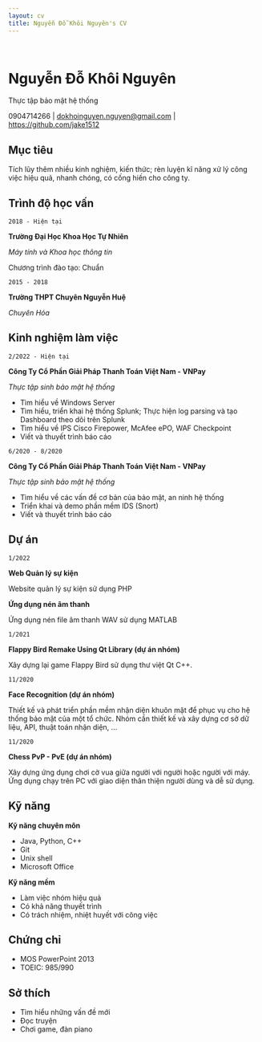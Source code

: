```yaml
---
layout: cv
title: Nguyễn Đỗ Khôi Nguyên's CV
---
```

<br />

# Nguyễn Đỗ Khôi Nguyên
Thực tập bảo mật hệ thống


<div id="webaddress">
<a>0904714266</a>
| <a href="mailto:dokhoinguyen.nguyen@gmail.com">dokhoinguyen.nguyen@gmail.com</a>
  | <a href="https://github.com/jake1512"><i class="fab fa-github"></i>https://github.com/jake1512</a>
</div>


## Mục tiêu
Tích lũy thêm nhiều kinh nghiệm, kiến thức; rèn luyện kĩ năng xử lý công việc hiệu quả, nhanh chóng, có cống hiến cho công ty.


## Trình độ học vấn

`2018 - Hiện tại`

**Trường Đại Học Khoa Học Tự Nhiên**

_Máy tính và Khoa học thông tin_

Chương trình đào tạo: Chuẩn

`2015 - 2018`

**Trường THPT Chuyên Nguyễn Huệ**

_Chuyên Hóa_

## Kinh nghiệm làm việc
`2/2022 - Hiện tại`

**Công Ty Cổ Phần Giải Pháp Thanh Toán Việt Nam - VNPay**

_Thực tập sinh bảo mật hệ thống_
- Tìm hiểu về Windows Server
- Tìm hiểu, triển khai hệ thống Splunk; Thực hiện log parsing và tạo Dashboard theo dõi trên Splunk
- Tìm hiểu về IPS Cisco Firepower, McAfee ePO, WAF Checkpoint
- Viết và thuyết trình báo cáo

`6/2020 - 8/2020`

**Công Ty Cổ Phần Giải Pháp Thanh Toán Việt Nam - VNPay**

_Thực tập sinh bảo mật hệ thống_

- Tìm hiểu về các vấn đề cơ bản của bảo mật, an ninh hệ thống
- Triển khai và demo phần mềm IDS (Snort)
- Viết và thuyết trình báo cáo

## Dự án

`1/2022`

**Web Quản lý sự kiện**

Website quản lý sự kiện sử dụng PHP

**Ứng dụng nén âm thanh**

Ứng dụng nén file âm thanh WAV sử dụng MATLAB

`1/2021`

**Flappy Bird Remake Using Qt Library (dự án nhóm)**

Xây dựng lại game Flappy Bird sử dụng thư việt Qt C++.

`11/2020`

**Face Recognition (dự án nhóm)**

Thiết kế và phát triển phần mềm nhận diện khuôn mặt để phục vụ cho hệ thống bảo mật của một tổ chức. Nhóm cần thiết kế và xây dựng cơ sở dữ liệu, API, thuật toán nhận diện, ...

`11/2020`

**Chess PvP - PvE (dự án nhóm)**

Xây dựng ứng dụng chơi cờ vua giữa người với người hoặc người với máy. Ứng dụng chạy trên PC với giao diện thân thiện người dùng và dễ sử dụng.

## Kỹ năng

**Kỹ năng chuyên môn**

- Java, Python, C++
- Git
- Unix shell
- Microsoft Office

**Kỹ năng mềm**
- Làm việc nhóm hiệu quả
- Có khả năng thuyết trình
- Có trách nhiệm, nhiệt huyết với công việc

## Chứng chỉ
- MOS PowerPoint 2013
- TOEIC: 985/990

## Sở thích
- Tìm hiểu những vấn đề mới
- Đọc truyện
- Chơi game, đàn piano
